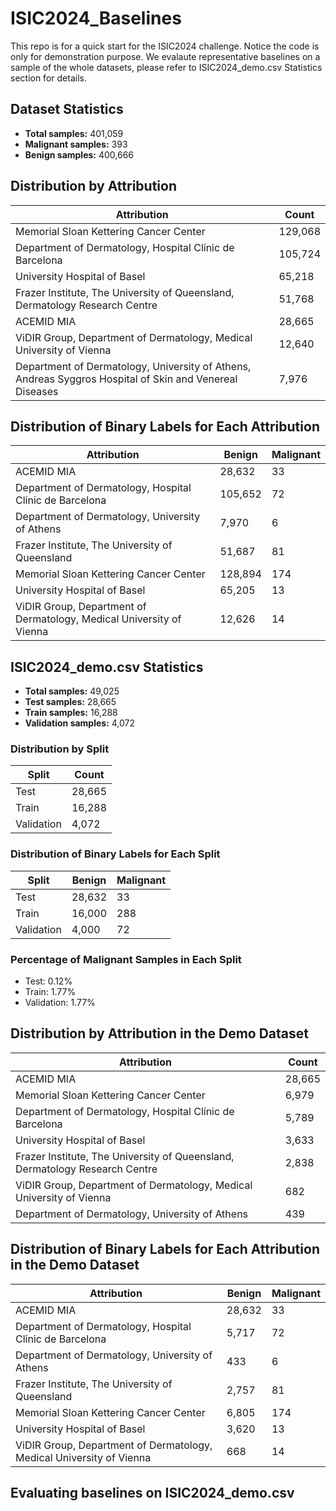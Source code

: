 # ISIC2024_Baselines

This repo is for a quick start for the ISIC2024 challenge. Notice the code is only for demonstration purpose. We evalaute representative baselines on a sample of the whole datasets, please refer to ISIC2024_demo.csv Statistics section for details.
## Dataset Statistics

- **Total samples:** 401,059
- **Malignant samples:** 393
- **Benign samples:** 400,666

## Distribution by Attribution

| Attribution | Count |
|-------------|-------|
| Memorial Sloan Kettering Cancer Center | 129,068 |
| Department of Dermatology, Hospital Clínic de Barcelona | 105,724 |
| University Hospital of Basel | 65,218 |
| Frazer Institute, The University of Queensland, Dermatology Research Centre | 51,768 |
| ACEMID MIA | 28,665 |
| ViDIR Group, Department of Dermatology, Medical University of Vienna | 12,640 |
| Department of Dermatology, University of Athens, Andreas Syggros Hospital of Skin and Venereal Diseases | 7,976 |

## Distribution of Binary Labels for Each Attribution

| Attribution | Benign | Malignant |
|-------------|--------|-----------|
| ACEMID MIA | 28,632 | 33 |
| Department of Dermatology, Hospital Clínic de Barcelona | 105,652 | 72 |
| Department of Dermatology, University of Athens | 7,970 | 6 |
| Frazer Institute, The University of Queensland | 51,687 | 81 |
| Memorial Sloan Kettering Cancer Center | 128,894 | 174 |
| University Hospital of Basel | 65,205 | 13 |
| ViDIR Group, Department of Dermatology, Medical University of Vienna | 12,626 | 14 |

## ISIC2024_demo.csv Statistics

- **Total samples:** 49,025
- **Test samples:** 28,665
- **Train samples:** 16,288
- **Validation samples:** 4,072

### Distribution by Split

| Split | Count |
|-------|-------|
| Test | 28,665 |
| Train | 16,288 |
| Validation | 4,072 |

### Distribution of Binary Labels for Each Split

| Split | Benign | Malignant |
|-------|--------|-----------|
| Test | 28,632 | 33 |
| Train | 16,000 | 288 |
| Validation | 4,000 | 72 |

### Percentage of Malignant Samples in Each Split

- Test: 0.12%
- Train: 1.77%
- Validation: 1.77%

## Distribution by Attribution in the Demo Dataset

| Attribution | Count |
|-------------|-------|
| ACEMID MIA | 28,665 |
| Memorial Sloan Kettering Cancer Center | 6,979 |
| Department of Dermatology, Hospital Clínic de Barcelona | 5,789 |
| University Hospital of Basel | 3,633 |
| Frazer Institute, The University of Queensland, Dermatology Research Centre | 2,838 |
| ViDIR Group, Department of Dermatology, Medical University of Vienna | 682 |
| Department of Dermatology, University of Athens | 439 |

## Distribution of Binary Labels for Each Attribution in the Demo Dataset

| Attribution | Benign | Malignant |
|-------------|--------|-----------|
| ACEMID MIA | 28,632 | 33 |
| Department of Dermatology, Hospital Clínic de Barcelona | 5,717 | 72 |
| Department of Dermatology, University of Athens | 433 | 6 |
| Frazer Institute, The University of Queensland | 2,757 | 81 |
| Memorial Sloan Kettering Cancer Center | 6,805 | 174 |
| University Hospital of Basel | 3,620 | 13 |
| ViDIR Group, Department of Dermatology, Medical University of Vienna | 668 | 14 |

## Evaluating baselines on ISIC2024_demo.csv


